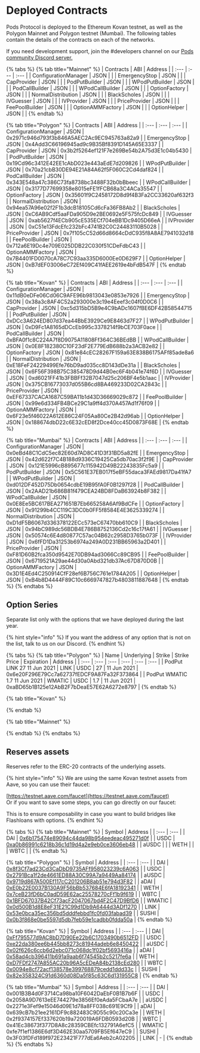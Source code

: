 # Deployed Contracts

Pods Protocol is deployed to the Ethereum Kovan testnet, as well as the Polygon Mainnet and Polygon testnet \(Mumbai\). The following tables contain the details of the contracts on each of the networks.

If you need development support, join the \#developers channel on our [Pods community Discord server.](https://discord.gg/Qf7utym)

{% tabs %}
{% tab title="Mainnet" %}
| Contracts | ABI | Address |
| :--- | :--- | :--- |
| ConfigurationManager | JSON |  |
| EmergencyStop | JSON |  |
| CapProvider | JSON |  |
| PodPutBuilder | JSON |  |
| WPodPutBuilder | JSON |  |
| PodCallBuilder | JSON |  |
| WPodCallBuilder | JSON |  |
| OptionFactory | JSON |  |
| NormalDistribution | JSON |  |
| BlackScholes | JSON |  |
| IVGuesser | JSON |  |
| IVProvider | JSON |  |
| PriceProvider | JSON |  |
| FeePoolBuilder | JSON |  |
| OptionAMMFactory | JSON |  |
| OptionHelper | JSON |  |
{% endtab %}

{% tab title="Polygon" %}
| Contracts | ABI | Address |
| :--- | :--- | :--- |
| ConfigurationManager | JSON | 0x2971c946d793f3b846A5AEC2Ac9EC945763a82a9 |
| EmergencyStop | JSON | 0x4Add3C66196945ad9c9B35Bf8391D145A65E3337 |
| CapProvider | JSON | 0x3b2f5264ef121F7e269Be54b2A75d3E1c04b5430 |
| PodPutBuilder | JSON | 0x19Cd96c3412E42EE1cAbD023e443aEdE7d209826 |
| WPodPutBuilder | JSON | 0x70a21cbB30DE94E21A84A62f5F060C2Cd4daf824 |
| PodCallBuilder | JSON | 0x343E548a47c386C73fa8738bc3488F32b0bBbeec |
| WPodCallBuilder | JSON | 0x3177D77699358e8015eFE1fFCB68a3C4ACa35547 |
| OptionFactory | JSON | 0x35601f9C2458172D8d9f4B3Fa2CC33620af632f3 |
| NormalDistribution | JSON | 0x94ea57A96e02f2F1b3dcB18105Cd6cFa36FB8Ab2 |
| BlackScholes | JSON | 0xC6AB9Cdf5aaFDa905D9e2BE0692e5F575fcDc849 |
| IVGuesser | JSON | 0xab5627f4ECb905cE535ECf704eBB1Dc9405D66eA |
| IVProvider | JSON | 0xC51e13FdcEfc232bFc4741B2C0C24483110B5028 |
| PriceProvider | JSON | 0x7f105cC52d66d8664cDdC935f8A8AE7941032d18 |
| FeePoolBuilder | JSON | 0x712a6E19Dc4e709E025DDB22C030f51CDeFdbC43 |
| OptionAMMFactory | JSON | 0x7B4401FD0070cA78C7C93aa335D6000Ee0D629F7 |
| OptionHelper | JSON | 0xB7dEF03006eC72Ef409C41fAEE2619e4bFdB547F |
{% endtab %}

{% tab title="Kovan" %}
| Contracts | ABI | Address |
| :--- | :--- | :--- |
| ConfigurationManager | JSON | 0x11dB0eDFe06Cd06C9AFE96b9813043e0853e7926 |
| EmergencyStop | JSON | 0x38a3c8AF4C52a293000e3c19e4Eeef3c04f0D0C6 |
| CapProvider | JSON | 0xc5d315bD5B9e4C9bADc1607fBE6DF42B58544715 |
| PodPutBuilder | JSON | 0xDCc3A624ED807d37ea44BbE3929Ce9E8463d7F27 |
| WPodPutBuilder | JSON | 0xD9Fc1A8165dDCcEb995c3378214f9bCE703F0ace |
| PodCallBuilder | JSON | 0xBFA0f1c8C224A7f8D9075A11808Ff364C36BEdBB |
| WPodCallBuilder | JSON | 0x0E8F182380C10F23dF2E779EdB688b2a3ACB2e82 |
| OptionFactory | JSON | 0x81e84cEC28267F159a63E838B6175AFf85ade8a6 |
| NormalDistribution | JSON | 0xE18FeF24229499Efe76bD9ad035cc8D143dDe31a |
| BlackScholes | JSON | 0x6F56F398B75C385478D9d44B0ec6F4b041e74f6D |
| IVGuesser | JSON | 0xd6021FF41b3FBBFf32B7047d25c206BF4e5b1aac |
| IVProvider | JSON | 0x375CB16773037d055B6cd8BA469233D02CA2843c |
| PriceProvider | JSON | 0xEF67337CACA1687C59BA11b1d43D36669029c872 |
| FeePoolBuilder | JSON | 0x99e6d334FB4BCe29C1a9ff4d370A457Ad1f76f09 |
| OptionAMMFactory | JSON | 0x6F23e5f46022A612E86C24F05Aa80Ce2B42d96ab |
| OptionHelper | JSON | 0x188674dbD22c6E32cED8f2Dce40cc45D0873F68E |
{% endtab %}

{% tab title="Mumbai" %}
| Contracts | ABI | Address |
| :--- | :--- | :--- |
| ConfigurationManager | JSON | 0x0eBd48C1CdC5ec82E60d7AD8C41D3f31BD5a82fE |
| EmergencyStop | JSON | 0x42d622f7C4B188d9336C19425Ca5db70ac3f2f9E |
| CapProvider | JSON | 0x121E5996cB895677c115942D49B22243835Fc5a9 |
| PodPutBuilder | JSON | 0x5C561E37EB017f5eBF55daca3FAEd9817Da41fA7 |
| WPodPutBuilder | JSON | 0xd012DF452D75Db0654cdbE19B95fA0F0B1297f28 |
| PodCallBuilder | JSON | 0x2AAD21b686B81f479CEA24BD8FDaB63924b8F382 |
| WPodCallBuilder | JSON | 0x0E8Ee5BC617BEA271651B7Eb665258A6Af9BdCFe |
| OptionFactory | JSON | 0x91299b4CC119C3DC0b0FF5f8584E4E3625339274 |
| NormalDistribution | JSON | 0xD1dF5B6067d336378122ECc573eC67470bb610C9 |
| BlackScholes | JSON | 0x94bC989dc56BDB4E786B8752136Cd2c16c17fA61 |
| IVGuesser | JSON | 0x50574c6E4d80877C57ac04B62c2958D3765b073F |
| IVProvider | JSON | 0x6fFD1Da31253b6974a249A0D231BB65963a2D401 |
| PriceProvider | JSON | 0xF81D60B2fca350d9542E70DB94ad3066Cc89CB95 |
| FeePoolBuilder | JSON | 0x6719521A29ae44d30a0Abd321db37Ac67D870D0B |
| OptionAMMFactory | JSON | 0x3D1E4Ed4C250914CfF28ef6B756C761e1784A205 |
| OptionHelper | JSON | 0xB4b8D4444F89C10c6669747827b4803811887648 |
{% endtab %}
{% endtabs %}

## 

## Option Series

Separate list only with the options that we have deployed during the last year.

{% hint style="info" %}
If you want the address of any option that is not on the list, talk to us on our Discord. 
{% endhint %}

{% tabs %}
{% tab title="Polygon" %}
| Name | Underlying | Strike  | Strike Price | Expiration | Address |
| :--- | :--- | :--- | :--- | :--- | :--- |
| PodPut  LINK 27 11 Jun 2021 | LINK | USDC | 27 | 11 Jun 2021 | 0x6e20F296E79Cc7a62737fEDCF9A87Fa32F373864 |
| PodPut  WMATIC 1.7 11 Jun 2021 | WMATIC | USDC | 1.7 | 11 Jun 2021 | 0xaBD65b1B125e12AbB2F7bDeaE57E62A6272e8797 |
{% endtab %}

{% tab title="Kovan" %}

{% endtab %}

{% tab title="Mainnet" %}

{% endtab %}
{% endtabs %}

## Reserves assets

Reserves refer to the ERC-20 contracts of the underlying assets.

{% hint style="info" %}
We are using the same Kovan testnet assets from Aave, so you can use their faucet:

[https://testnet.aave.com/faucet](https://testnet.aave.com/faucet)  
Or if you want to save some steps, you can go directly on our faucet:

This is to ensure composability in case you want to build bridges like Flashloans with options.
{% endhint %}

{% tabs %}
{% tab title="Mainnet" %}
| Symbol | Address |
| :--- | :--- |
| DAI | [0x6b175474e89094c44da98b954eedeac495271d0f](https://etherscan.io/address/0x6b175474e89094c44da98b954eedeac495271d0f) |
| USDC | [0xa0b86991c6218b36c1d19d4a2e9eb0ce3606eb48](https://etherscan.io/address/0xa0b86991c6218b36c1d19d4a2e9eb0ce3606eb48) |
| aUSDC |  |
| WETH |  |
| WBTC |  |
{% endtab %}

{% tab title="Polygon" %}
| Symbol | Address |
| :--- | :--- |
| DAI | [0x8f3Cf7ad23Cd3CaDbD9735AFf958023239c6A063](https://kovan.etherscan.io/address/0x8f3Cf7ad23Cd3CaDbD9735AFf958023239c6A063) |
| USDC | [0x2791Bca1f2de4661ED88A30C99A7a9449Aa84174](https://kovan.etherscan.io/address/0x2791Bca1f2de4661ED88A30C99A7a9449Aa84174) |
| aUSDC | [0x9719d867A500Ef117cC201206B8ab51e794d3F82](https://kovan.etherscan.io/address/0x9719d867A500Ef117cC201206B8ab51e794d3F82) |
| aDAI | [0xE0b22E0037B130A9F56bBb537684E6fA18192341](https://kovan.etherscan.io/address/0xE0b22E0037B130A9F56bBb537684E6fA18192341) |
| WETH | [0x7ceB23fD6bC0adD59E62ac25578270cFf1b9f619](https://kovan.etherscan.io/address/0x7ceB23fD6bC0adD59E62ac25578270cFf1b9f619) |
| WBTC | [0x1BFD67037B42Cf73acF2047067bd4F2C47D9BfD6](https://kovan.etherscan.io/address/0x1BFD67037B42Cf73acF2047067bd4F2C47D9BfD6) |
| WMATIC | [0x0d500B1d8E8eF31E21C99d1Db9A6444d3ADf1270](https://kovan.etherscan.io/address/0x0d500B1d8E8eF31E21C99d1Db9A6444d3ADf1270) |
| LINK | [0x53e0bca35ec356bd5dddfebbd1fc0fd03fabad39](https://kovan.etherscan.io/address/0x53e0bca35ec356bd5dddfebbd1fc0fd03fabad39) |
| SUSHI | [0x0b3f868e0be5597d5db7feb59e1cadbb0fdda50a](https://kovan.etherscan.io/address/0x0b3f868e0be5597d5db7feb59e1cadbb0fdda50a) |
{% endtab %}

{% tab title="Kovan" %}
| Symbol | Address |
| :--- | :--- |
| DAI | [0xFf795577d9AC8bD7D90Ee22b6C1703490b6512FD](https://polygonscan.com/address/0xFf795577d9AC8bD7D90Ee22b6C1703490b6512FD) |
| USDC | [0xe22da380ee6b445bb8273c81944adeb6e8450422](https://polygonscan.com/address/0xe22da380ee6b445bb8273c81944adeb6e8450422)  |
| aUSDC | [0x02f626c6ccb6d2ebc071c068dc1f02bf5693416a](https://polygonscan.com/address/0x02f626c6ccb6d2ebc071c068dc1f02bf5693416a) |
| aDAI | [0x58ad4cb396411b691a9aab6f74545b2c5217fe6a](https://polygonscan.com/address/0x58ad4cb396411b691a9aab6f74545b2c5217fe6a)  |
| WETH | [0xD7FDf2747A855AC20b96A5cEDeA84b2138cEd280](https://polygonscan.com/address/0xD7FDf2747A855AC20b96A5cEDeA84b2138cEd280)  |
| WBTC | [0x0094e8cf72acf138578e399768879cedd1ddd33c](https://polygonscan.com/address/0x0094e8cf72acf138578e399768879cedd1ddd33c)  |
| SUSHI | [0x82e358324C91d6360d08Da5f85c63C6d131955C8](https://polygonscan.com/address/0x82e358324C91d6360d08Da5f85c63C6d131955C8)  |
{% endtab %}

{% tab title="Mumbai" %}
| Symbol | Address |
| :--- | :--- |
| DAI | 0x001B3B4d0F3714Ca98ba10F6042DaEbF0B1B7b6F |
| USDC | 0x2058A9D7613eEE744279e3856Ef0eAda5FCbaA7e |
| aUSDC | 0x2271e3Fef9e15046d09E1d78a8FF038c691E9Cf9 |
| aDAI | 0x639cB7b21ee2161DF9c882483C9D55c90c20Ca3e |
| WETH | 0x2f9374157Ef337620b19a720019A6FDB0593d20B |
| WBTC | 0x41Ec38673f377D8A8c28359CBEfc132791A6efC5 |
| WMATIC | 0xfe7f1ef1386E6df3D462E30aa5709FB5Ef647eC9 |
| SUSHI | 0x3F03fDFd189f972E23421F777dEa6Aeb2cA02205 |
| LINK | - |
{% endtab %}
{% endtabs %}

